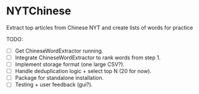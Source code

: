 # NYTChinese
Extract top articles from Chinese NYT and create lists of words for practice

TODO:
- [ ] Get ChineseWordExtractor running.
- [ ] Integrate ChineseWordExtractor to rank words from step 1.
- [ ] Implement storage format (one large CSV?).
- [ ] Handle deduplication logic + select top N (20 for now).
- [ ] Package for standalone installation.
- [ ] Testing + user feedback (gui?).
